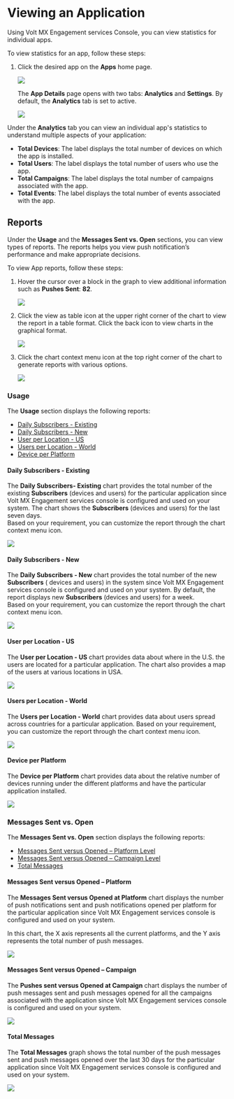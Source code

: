                            


Viewing an Application
======================

Using Volt MX Engagement services Console, you can view statistics for individual apps.

To view statistics for an app, follow these steps:

1.  Click the desired app on the **Apps** home page.
    
    ![](../Resources/Images/Overview/Apps/viewanapppage_605x368.png)
    
    The **App Details** page opens with two tabs: **Analytics** and **Settings**. By default, the **Analytics** tab is set to active.
    
    ![](../Resources/Images/Overview/Apps/analyticspage_556x534.png)
    

Under the **Analytics** tab you can view an individual app's statistics to understand multiple aspects of your application:

*   **Total Devices**: The label displays the total number of devices on which the app is installed.
*   **Total Users**: The label displays the total number of users who use the app.
*   **Total Campaigns**: The label displays the total number of campaigns associated with the app.
*   **Total Events**: The label displays the total number of events associated with the app.

Reports
-------

Under the **Usage** and the **Messages Sent vs. Open** sections, you can view types of reports. The reports helps you view push notification’s performance and make appropriate decisions.

To view App reports, follow these steps:

1.  Hover the cursor over a block in the graph to view additional information such as **Pushes Sent**: **82**.
    
    ![](../Resources/Images/Overview/Apps/pushmsghoverthe_msg.png)
    
2.  Click the view as table icon at the upper right corner of the chart to view the report in a table format. Click the back icon to view charts in the graphical format.
    
    ![](../Resources/Images/Overview/Apps/msgsentvsopencamptableformt.png)
    
3.  Click the chart context menu icon at the top right corner of the chart to generate reports with various options.
    
    ![](../Resources/Images/Overview/Apps/chartcontextmenu.png)
    

### Usage

The **Usage** section displays the following reports:

*   [Daily Subscribers - Existing](#daily-subscribers-existing)
*   [Daily Subscribers - New](#daily-subscribers-new)
*   [User per Location - US](#user-per-location-us)
*   [Users per Location - World](#users-per-location-world)
*   [Device per Platform](#device-per-platform)

#### Daily Subscribers - Existing

The **Daily Subscribers- Existing** chart provides the total number of the existing **Subscribers** (devices and users) for the particular application since Volt MX Engagement services console is configured and used on your system. The chart shows the **Subscribers** (devices and users) for the last seven days.  
Based on your requirement, you can customize the report through the chart context menu icon.

![](../Resources/Images/Overview/Apps/dailysubscrexistreport.png)

#### Daily Subscribers - New

The **Daily Subscribers - New** chart provides the total number of the new **Subscribers** ( devices and users) in the system since Volt MX Engagement services console is configured and used on your system. By default, the report displays new **Subscribers** (devices and users) for a week.   
Based on your requirement, you can customize the report through the chart context menu icon.

![](../Resources/Images/Overview/Apps/dailysubscrnewreport.png)

#### User per Location - US

The **User per Location - US** chart provides data about where in the U.S. the users are located for a particular application. The chart also provides a map of the users at various locations in USA.

![](../Resources/Images/Overview/Apps/subscriberperlocreport.png)

#### Users per Location - World

The **Users per Location - World** chart provides data about users spread across countries for a particular application. Based on your requirement, you can customize the report through the chart context menu icon.

![](../Resources/Images/Overview/Apps/subscriberworildreport.png)

#### Device per Platform

The **Device per Platform** chart provides data about the relative number of devices running under the different platforms and have the particular application installed.

![](../Resources/Images/Overview/Apps/deviceperplatform.png)

### Messages Sent vs. Open

The **Messages Sent vs. Open** section displays the following reports:

*   [Messages Sent versus Opened – Platform Level](#messages-sent-versus-opened-platform)
*   [Messages Sent versus Opened – Campaign Level](#messages-sent-versus-opened-campaign)
*   [Total Messages](#total-messages)

#### Messages Sent versus Opened – Platform

The **Messages Sent versus Opened at Platform** chart displays the number of push notifications sent and push notifications opened per platform for the particular application since Volt MX Engagement services console is configured and used on your system.

In this chart, the X axis represents all the current platforms, and the Y axis represents the total number of push messages.

![](../Resources/Images/Overview/Apps/Msgsentvsopenplatforeport.png)

#### Messages Sent versus Opened – Campaign

The **Pushes sent versus Opened at Campaign** chart displays the number of push messages sent and push messages opened for all the campaigns associated with the application since Volt MX Engagement services console is configured and used on your system.

![](../Resources/Images/Overview/Apps/msgsentvsopencampaign.png)

#### Total Messages

The **Total Messages** graph shows the total number of the push messages sent and push messages opened over the last 30 days for the particular application since Volt MX Engagement services console is configured and used on your system.

![](../Resources/Images/Overview/Apps/totalmessages_637x259.png)
